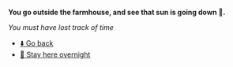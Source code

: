 **You go outside the farmhouse, and see that sun is going down 🌄.**

*You must have lost track of time*

- [⬇️ Go back](../9/9-1.md)
- [🥱 Stay here overnight](8-2AEA)